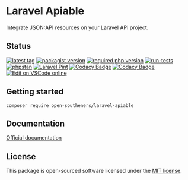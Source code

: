 # Laravel Apiable

Integrate JSON:API resources on your Laravel API project.

## Status

[![latest tag](https://img.shields.io/github/v/tag/open-southeners/laravel-apiable?label=latest&sort=semver)](https://github.com/open-southeners/laravel-apiable/releases/latest) [![packagist version](https://img.shields.io/packagist/v/open-southeners/laravel-apiable)](https://packagist.org/packages/open-southeners/laravel-apiable) [![required php version](https://img.shields.io/packagist/php-v/open-southeners/laravel-apiable)](https://www.php.net/supported-versions.php) [![run-tests](https://github.com/open-southeners/laravel-apiable/actions/workflows/tests.yml/badge.svg?branch=main)](https://github.com/open-southeners/laravel-apiable/actions/workflows/tests.yml) [![phpstan](https://github.com/open-southeners/laravel-apiable/actions/workflows/phpstan.yml/badge.svg)](https://github.com/open-southeners/laravel-apiable/actions/workflows/phpstan.yml) [![Laravel Pint](https://img.shields.io/badge/code%20style-pint-orange?logo=laravel)](https://github.com/open-southeners/laravel-apiable/actions/workflows/pint.yml) [![Codacy Badge](https://app.codacy.com/project/badge/Grade/5993a2ef9b0e40218758e3d67520d9ab)](https://www.codacy.com/gh/open-southeners/laravel-apiable/dashboard?utm_source=github.com&amp;utm_medium=referral&amp;utm_content=open-southeners/laravel-apiable&amp;utm_campaign=Badge_Grade) [![Codacy Badge](https://app.codacy.com/project/badge/Coverage/5993a2ef9b0e40218758e3d67520d9ab)](https://www.codacy.com/gh/open-southeners/laravel-apiable/dashboard?utm_source=github.com&utm_medium=referral&utm_content=open-southeners/laravel-apiable&utm_campaign=Badge_Coverage) [![Edit on VSCode online](https://img.shields.io/badge/vscode-edit%20online-blue?logo=visualstudiocode)](https://vscode.dev/github/open-southeners/laravel-apiable)

## Getting started

```
composer require open-southeners/laravel-apiable
```

## Documentation

[Official documentation](https://docs.opensoutheners.com/laravel-apiable/)

## License

This package is open-sourced software licensed under the [MIT license](https://opensource.org/licenses/MIT).
